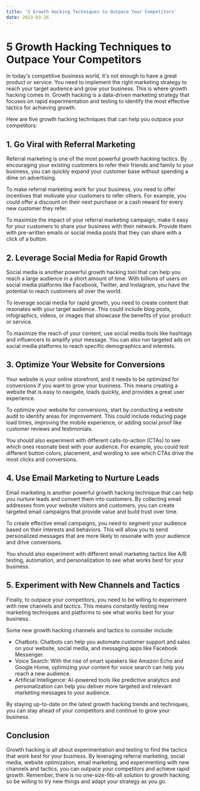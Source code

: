 ```yaml
---
title: '5 Growth Hacking Techniques to Outpace Your Competitors'
date: 2023-03-26
---
```


# 5 Growth Hacking Techniques to Outpace Your Competitors

In today's competitive business world, it's not enough to have a great product or service. You need to implement the right marketing strategy to reach your target audience and grow your business. This is where growth hacking comes in. Growth hacking is a data-driven marketing strategy that focuses on rapid experimentation and testing to identify the most effective tactics for achieving growth.

Here are five growth hacking techniques that can help you outpace your competitors:

## 1. Go Viral with Referral Marketing

Referral marketing is one of the most powerful growth hacking tactics. By encouraging your existing customers to refer their friends and family to your business, you can quickly expand your customer base without spending a dime on advertising.

To make referral marketing work for your business, you need to offer incentives that motivate your customers to refer others. For example, you could offer a discount on their next purchase or a cash reward for every new customer they refer.

To maximize the impact of your referral marketing campaign, make it easy for your customers to share your business with their network. Provide them with pre-written emails or social media posts that they can share with a click of a button.

## 2. Leverage Social Media for Rapid Growth

Social media is another powerful growth hacking tool that can help you reach a large audience in a short amount of time. With billions of users on social media platforms like Facebook, Twitter, and Instagram, you have the potential to reach customers all over the world.

To leverage social media for rapid growth, you need to create content that resonates with your target audience. This could include blog posts, infographics, videos, or images that showcase the benefits of your product or service.

To maximize the reach of your content, use social media tools like hashtags and influencers to amplify your message. You can also run targeted ads on social media platforms to reach specific demographics and interests.

## 3. Optimize Your Website for Conversions

Your website is your online storefront, and it needs to be optimized for conversions if you want to grow your business. This means creating a website that is easy to navigate, loads quickly, and provides a great user experience.

To optimize your website for conversions, start by conducting a website audit to identify areas for improvement. This could include reducing page load times, improving the mobile experience, or adding social proof like customer reviews and testimonials.

You should also experiment with different calls-to-action (CTAs) to see which ones resonate best with your audience. For example, you could test different button colors, placement, and wording to see which CTAs drive the most clicks and conversions.

## 4. Use Email Marketing to Nurture Leads

Email marketing is another powerful growth hacking technique that can help you nurture leads and convert them into customers. By collecting email addresses from your website visitors and customers, you can create targeted email campaigns that provide value and build trust over time.

To create effective email campaigns, you need to segment your audience based on their interests and behaviors. This will allow you to send personalized messages that are more likely to resonate with your audience and drive conversions.

You should also experiment with different email marketing tactics like A/B testing, automation, and personalization to see what works best for your business.

## 5. Experiment with New Channels and Tactics

Finally, to outpace your competitors, you need to be willing to experiment with new channels and tactics. This means constantly testing new marketing techniques and platforms to see what works best for your business.

Some new growth hacking channels and tactics to consider include:

- Chatbots: Chatbots can help you automate customer support and sales on your website, social media, and messaging apps like Facebook Messenger.
- Voice Search: With the rise of smart speakers like Amazon Echo and Google Home, optimizing your content for voice search can help you reach a new audience.
- Artificial Intelligence: AI-powered tools like predictive analytics and personalization can help you deliver more targeted and relevant marketing messages to your audience.

By staying up-to-date on the latest growth hacking trends and techniques, you can stay ahead of your competitors and continue to grow your business.

## Conclusion

Growth hacking is all about experimentation and testing to find the tactics that work best for your business. By leveraging referral marketing, social media, website optimization, email marketing, and experimenting with new channels and tactics, you can outpace your competitors and achieve rapid growth. Remember, there is no one-size-fits-all solution to growth hacking, so be willing to try new things and adapt your strategy as you go.
